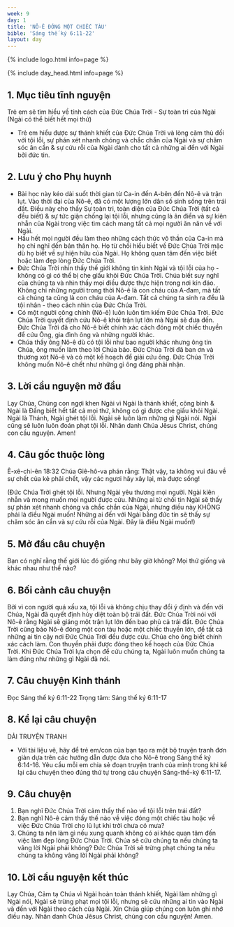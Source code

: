 ```yaml
---
week: 9
day: 1
title: 'NÔ-Ê ĐÓNG MỘT CHIẾC TÀU'
bible: 'Sáng thế ký 6:11-22'
layout: day
---
```



{% include logo.html info=page %}

{% include day_head.html info=page %}

## 1. Mục tiêu tĩnh nguyện
Trẻ em sẽ tìm hiểu về tính cách của Đức Chúa Trời - Sự toàn tri của Ngài (Ngài có thể biết hết mọi thứ)
- Trẻ em hiểu được sự thánh khiết của Đức Chúa Trời và lòng căm thù đối với tội lỗi, sự phán xét nhanh chóng và chắc chắn của Ngài và sự chăm sóc ân cần & sự cứu rỗi của Ngài dành cho tất cả những ai đến với Ngài bởi đức tin.

## 2. Lưu ý cho Phụ huynh
- Bài học này kéo dài suốt thời gian từ Ca-in đến A-bên đến Nô-ê và trận lụt. Vào thời đại của Nô-ê, đã có một lượng lớn dân số sinh sống trên trái đất. Điều này cho thấy Sự toàn tri, toàn diện của Đức Chúa Trời (tất cả đều biết) & sự tức giận chống lại tội lỗi, nhưng cũng là ân điển và sự kiên nhẫn của Ngài trong việc tìm cách mang tất cả mọi người ăn năn về với Ngài.
- Hầu hết mọi người đều làm theo những cách thức vô thần của Ca-in mà họ chỉ nghĩ đến bản thân họ. Họ từ chối hiểu biết về Đức Chúa Trời mặc dù họ biết về sự hiện hữu của Ngài. Họ không quan tâm đến việc biết hoặc làm đẹp lòng Đức Chúa Trời.
- Đức Chúa Trời nhìn thấy thế giới không tin kính Ngài và tội lỗi của họ - không có gì có thể bị che giấu khỏi Đức Chúa Trời. Chúa biết suy nghĩ của chúng ta và nhìn thấy mọi điều được thực hiện trong nơi kín đáo. Không chỉ những người trong thời Nô-ê là con cháu của A-đam, mà tất cả chúng ta cũng là con cháu của A-đam. Tất cả chúng ta sinh ra đều là tội nhân - theo cách nhìn của Đức Chúa Trời.
- Có một người công chính (Nô-ê) luôn luôn tìm kiếm Đức Chúa Trời. Đức Chúa Trời quyết định cứu Nô-ê khỏi trận lụt lớn mà Ngài sẽ đưa đến. Đức Chúa Trời đã cho Nô-ê biết chính xác cách đóng một chiếc thuyền để cứu Ông, gia đình ông và những người khác.
- Chúa thấy ông Nô-ê dù có tội lỗi như bao người khác nhưng ông tin Chúa, ông muốn làm theo lời Chúa bảo. Đức Chúa Trời đã ban ơn và thương xót Nô-ê và có một kế hoạch để giải cứu ông. Đức Chúa Trời không muốn Nô-ê chết như những gì ông đáng phải nhận.

## 3. Lời cầu nguyện mở đầu
Lạy Chúa, Chúng con ngợi khen Ngài vì Ngài là thánh khiết, công bình & Ngài là Đấng biết hết tất cả mọi thứ, không có gì được che giấu khỏi Ngài. Ngài là Thánh, Ngài ghét tội lỗi. Ngài sẽ luôn làm những gì Ngài nói. Ngài cũng sẽ luôn luôn đoán phạt tội lỗi. Nhân danh Chúa Jêsus Christ, chúng con cầu nguyện. Amen!

## 4. Câu gốc thuộc lòng
Ê-xê-chi-ên 18:32
Chúa Giê-hô-va phán rằng: Thật vậy, ta không vui đâu về sự chết của kẻ phải chết, vậy các ngươi hãy xây lại, mà được sống!

(Đức Chúa Trời ghét tội lỗi. Nhưng Ngài yêu thương mọi người. Ngài kiên nhẫn và mong muốn mọi người được cứu. Những ai từ chối tin Ngài sẽ thấy sự phán xét nhanh chóng và chắc chắn của Ngài, nhưng điều này KHÔNG phải là điều Ngài muốn! Những ai đến với Ngài bằng đức tin sẽ thấy sự chăm sóc ân cần và sự cứu rỗi của Ngài. Đây là điều Ngài muốn!)

## 5. Mở đầu câu chuyện
Bạn có nghĩ rằng thế giới lúc đó giống như bây giờ không?
Mọi thứ giống và khác nhau như thế nào?

## 6. Bối cảnh câu chuyện
Bởi vì con người quá xấu xa, tội lỗi và không chịu thay đổi ý định và đến với Chúa, Ngài đã quyết định hủy diệt toàn bộ trái đất. Đức Chúa Trời nói với Nô-ê rằng Ngài sẽ giáng một trận lụt lớn đến bao phủ cả trái đất. Đức Chúa Trời cũng bảo Nô-ê đóng một con tàu hoặc một chiếc thuyền lớn, để tất cả những ai tin cậy nơi Đức Chúa Trời đều được cứu. Chúa cho ông biết chính xác cách làm. Con thuyền phải được đóng theo kế hoạch của Đức Chúa Trời. Khi Đức Chúa Trời lựa chọn để cứu chúng ta, Ngài luôn muốn chúng ta làm đúng như những gì Ngài đã nói.

## 7. Câu chuyện Kinh thánh
Đọc Sáng thế ký 6:11-22
Trọng tâm: Sáng thế ký 6:11-17

## 8. Kể lại câu chuyện
DẢI TRUYỆN TRANH
 - Với tài liệu vẽ, hãy để trẻ em/con của bạn tạo ra một bộ truyện tranh đơn giản dựa trên các hướng dẫn được đưa cho Nô-ê trong Sáng thế ký 6:14-16. Yêu cầu mỗi em chia sẻ đoạn truyện tranh của mình trong khi kể lại câu chuyện theo đúng thứ tự trong câu chuyện Sáng-thế-ký 6:11-17.

## 9. Câu chuyện
1. Bạn nghĩ Đức Chúa Trời cảm thấy thế nào về tội lỗi trên trái đất?
2. Bạn nghĩ Nô-ê cảm thấy thế nào về việc đóng một chiếc tàu hoặc về việc Đức Chúa Trời cho lũ lụt khi trời chưa có mưa?
3. Chúng ta nên làm gì nếu xung quanh không có ai khác quan tâm đến việc làm đẹp lòng Đức Chúa Trời. Chúa sẽ cứu chúng ta nếu chúng ta vâng lời Ngài phải không? Đức Chúa Trời sẽ trừng phạt chúng ta nếu chúng ta không vâng lời Ngài phải không?

## 10. Lời cầu nguyện kết thúc
Lạy Chúa, Cảm tạ Chúa vì Ngài hoàn toàn thánh khiết, Ngài làm những gì Ngài nói, Ngài sẽ trừng phạt mọi tội lỗi, nhưng sẽ cứu những ai tin vào Ngài và đến với Ngài theo cách của Ngài. Xin Chúa giúp chúng con luôn ghi nhớ điều này. Nhân danh Chúa Jêsus Christ, chúng con cầu nguyện! Amen.
